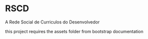 # RSCD
A Rede Social de Curriculos do Desenvolvedor

this project requires the assets folder from bootstrap documentation
